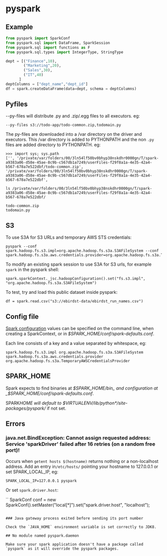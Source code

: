# pyspark

## Example

```python
from pyspark import SparkConf
from pyspark.sql import DataFrame, SparkSession
from pyspark.sql import functions as F
from pyspark.sql.types import IntegerType, StringType

dept = [("Finance",10),
        ("Marketing",20),
        ("Sales",30),
        ("IT",40)
      ]
deptColumns = ["dept_name","dept_id"]
df = spark.createDataFrame(data=dept, schema = deptColumns)
```

## Pyfiles

--py-files will distribute .py and .zip/.egg files to all executors. eg:

```
--py-files s3://todo-app/todo-common.zip,todomain.py
```

The py-files are downloaded into a /var directory on the driver and executors. This /var directory is added to PYTHONPATH and the non `.py` files are added directory to PYTHONPATH. eg:

```
>>> import sys; sys.path
['', '/private/var/folders/00/3ln54lf50bv0bhyp38nskdhr0000gn/T/spark-a9383a06-d58e-45ae-8c9b-c567db1a7249/userFiles-f29f8a1a-4e35-42a4-b567-678a7e522dbf/todo-common.zip', '/private/var/folders/00/3ln54lf50bv0bhyp38nskdhr0000gn/T/spark-a9383a06-d58e-45ae-8c9b-c567db1a7249/userFiles-f29f8a1a-4e35-42a4-b567-678a7e522dbf',

ls /private/var/folders/00/3ln54lf50bv0bhyp38nskdhr0000gn/T/spark-a9383a06-d58e-45ae-8c9b-c567db1a7249/userFiles-f29f8a1a-4e35-42a4-b567-678a7e522dbf/

todo-common.zip
todomain.py

```

## S3

To use S3A for S3 URLs and temporary AWS STS credentials:

```
pyspark --conf spark.hadoop.fs.s3.impl=org.apache.hadoop.fs.s3a.S3AFileSystem --conf spark.hadoop.fs.s3a.aws.credentials.provider=org.apache.hadoop.fs.s3a.TemporaryAWSCredentialsProvider
```

To modify an existing spark session to use S3A for S3 urls, for example `spark` in the pyspark shell:

```
spark.sparkContext._jsc.hadoopConfiguration().set("fs.s3.impl", "org.apache.hadoop.fs.s3a.S3AFileSystem")
```

To test, try and load this public dataset inside pyspark:

```
df = spark.read.csv("s3://ebirdst-data/ebirdst_run_names.csv")
```

## Config file

[Spark configuration](https://spark.apache.org/docs/latest/configuration.html#dynamically-loading-spark-properties) values can be specified on the command line, when creating a SparkContext, or in _$SPARK_HOME/conf/spark-defaults.conf_.

Each line consists of a key and a value separated by whitespace, eg:

```
spark.hadoop.fs.s3.impl org.apache.hadoop.fs.s3a.S3AFileSystem
spark.hadoop.fs.s3a.aws.credentials.provider org.apache.hadoop.fs.s3a.TemporaryAWSCredentialsProvider
```

## SPARK_HOME

Spark expects to find binaries at _$SPARK_HOME/bin_ and configuration at _$SPARK_HOME/conf/spark-defaults.conf_.

SPARK*HOME will default to *$VIRTUAL*ENV/lib/python\*/site-packages/pyspark/* if not set.

## Errors

### java.net.BindException: Cannot assign requested address: Service 'sparkDriver' failed after 16 retries (on a random free port)!

Occurs when `getent hosts $(hostname)` returns nothing or a non-localhost address. Add an entry in`/etc/hosts/` pointing your hostname to 127.0.0.1 or set SPARK_LOCAL_IP, eg:

```
SPARK_LOCAL_IP=127.0.0.1 pyspark
```

Or set `spark.driver.host`:

``
SparkConf conf = new SparkConf().setMaster("local[*]").set("spark.driver.host", "localhost");

```

### Java gateway process exited before sending its port number

Check the `JAVA_HOME` environment variable is set correctly to JDK8.

## No module named pyspark.daemon

Make sure your spark application doesn't have a package called `pyspark` as it will override the pyspark packages.
```
